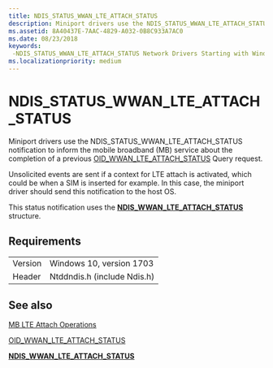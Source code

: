 ```yaml
---
title: NDIS_STATUS_WWAN_LTE_ATTACH_STATUS
description: Miniport drivers use the NDIS_STATUS_WWAN_LTE_ATTACH_STATUS notification to inform the mobile broadband (MB) service about the completion of a previous OID_WWAN_LTE_ATTACH_STATUS Query request.
ms.assetid: 8A40437E-7AAC-4829-A032-0B8C933A7AC0
ms.date: 08/23/2018
keywords: 
 -NDIS_STATUS_WWAN_LTE_ATTACH_STATUS Network Drivers Starting with Windows Vista
ms.localizationpriority: medium
---
```


# NDIS_STATUS_WWAN_LTE_ATTACH_STATUS

Miniport drivers use the NDIS_STATUS_WWAN_LTE_ATTACH_STATUS notification to inform the mobile broadband (MB) service about the completion of a previous [OID_WWAN_LTE_ATTACH_STATUS](oid-wwan-lte-attach-status.md) Query request.

Unsolicited events are sent if a context for LTE attach is activated, which could be when a SIM is inserted for example. In this case, the miniport driver should send this notification to the host OS.

This status notification uses the [**NDIS_WWAN_LTE_ATTACH_STATUS**](https://docs.microsoft.com/windows-hardware/drivers/ddi/ndiswwan/ns-ndiswwan-_ndis_wwan_lte_attach_status) structure.

## Requirements

|   |   |
| --- | --- |
| Version | Windows 10, version 1703 |
| Header | Ntddndis.h (include Ndis.h) |

## See also

[MB LTE Attach Operations](mb-lte-attach-operations.md)

[OID_WWAN_LTE_ATTACH_STATUS](oid-wwan-lte-attach-status.md)

[**NDIS_WWAN_LTE_ATTACH_STATUS**](https://docs.microsoft.com/windows-hardware/drivers/ddi/ndiswwan/ns-ndiswwan-_ndis_wwan_lte_attach_status)
